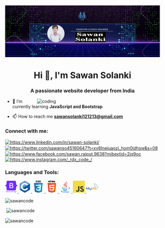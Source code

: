 ![logo](https://github.com/sawancode/sawancode/blob/main/sawan%20design.png)
<h1 align="center">Hi 👋, I'm Sawan Solanki</h1>
<h3 align="center">A passionate website developer from India</h3>

<img align="right" alt="coding" width="400" src="https://user-images.githubusercontent.com/55389276/140866485-8fb1c876-9a8f-4d6a-98dc-08c4981eaf70.gif">

- 🌱 I’m currently learning **JavaScript and Bootstrap**

- 📫 How to reach me **sawansolanki121213@gmail.com**

<h3 align="left">Connect with me:</h3>
<p align="left">
<a href="https://linkedin.com/in/https://www.linkedin.com/in/sawan-solanki/" target="blank"><img align="center" src="https://raw.githubusercontent.com/rahuldkjain/github-profile-readme-generator/master/src/images/icons/Social/linked-in-alt.svg" alt="https://www.linkedin.com/in/sawan-solanki/" height="30" width="40" /></a>  
<a href="https://twitter.com/https://twitter.com/sawanso45160647?t=xv8lneiuaozj_hom0idhsw&s=08" target="blank"><img align="center" src="https://raw.githubusercontent.com/rahuldkjain/github-profile-readme-generator/master/src/images/icons/Social/twitter.svg" alt="https://twitter.com/sawanso45160647?t=xv8lneiuaozj_hom0idhsw&s=08" height="30" width="40" /></a>
<a href="https://fb.com/https://www.facebook.com/sawan.rajput.9638?mibextid=2jq9oc" target="blank"><img align="center" src="https://raw.githubusercontent.com/rahuldkjain/github-profile-readme-generator/master/src/images/icons/Social/facebook.svg" alt="https://www.facebook.com/sawan.rajput.9638?mibextid=2jq9oc" height="30" width="40" /></a>
<a href="https://instagram.com/https://www.instagram.com/_rdx_code_/" target="blank"><img align="center" src="https://raw.githubusercontent.com/rahuldkjain/github-profile-readme-generator/master/src/images/icons/Social/instagram.svg" alt="https://www.instagram.com/_rdx_code_/" height="30" width="40" /></a>
</p>

<h3 align="left">Languages and Tools:</h3>
<p align="left"> <a href="https://getbootstrap.com" target="_blank" rel="noreferrer"> <img src="https://raw.githubusercontent.com/devicons/devicon/master/icons/bootstrap/bootstrap-plain-wordmark.svg" alt="bootstrap" width="40" height="40"/> </a> <a href="https://www.cprogramming.com/" target="_blank" rel="noreferrer"> <img src="https://raw.githubusercontent.com/devicons/devicon/master/icons/c/c-original.svg" alt="c" width="40" height="40"/> </a> <a href="https://www.w3schools.com/css/" target="_blank" rel="noreferrer"> <img src="https://raw.githubusercontent.com/devicons/devicon/master/icons/css3/css3-original-wordmark.svg" alt="css3" width="40" height="40"/> </a> <a href="https://www.w3.org/html/" target="_blank" rel="noreferrer"> <img src="https://raw.githubusercontent.com/devicons/devicon/master/icons/html5/html5-original-wordmark.svg" alt="html5" width="40" height="40"/> </a> <a href="https://www.java.com" target="_blank" rel="noreferrer"> <img src="https://raw.githubusercontent.com/devicons/devicon/master/icons/java/java-original.svg" alt="java" width="40" height="40"/> </a> <a href="https://developer.mozilla.org/en-US/docs/Web/JavaScript" target="_blank" rel="noreferrer"> <img src="https://raw.githubusercontent.com/devicons/devicon/master/icons/javascript/javascript-original.svg" alt="javascript" width="40" height="40"/> </a> <a href="https://www.mysql.com/" target="_blank" rel="noreferrer"> <img src="https://raw.githubusercontent.com/devicons/devicon/master/icons/mysql/mysql-original-wordmark.svg" alt="mysql" width="40" height="40"/> </a> </p>


<p align="left"> <img src="https://komarev.com/ghpvc/?username=sawancode&label=Profile%20views&color=0e75b6&style=flat" alt="sawancode" /> </p>

<p>&nbsp;<img align="center" src="https://github-readme-stats.vercel.app/api?username=sawancode&show_icons=true&locale=en" alt="sawancode" /></p>

<p><img align="center" src="https://github-readme-streak-stats.herokuapp.com/?user=sawancode&" alt="sawancode" /></p>

